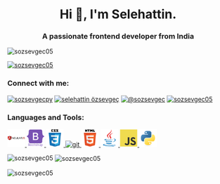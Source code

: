 <h1 align="center">Hi 👋, I'm Selehattin.</h1>
<h3 align="center">A passionate frontend developer from India</h3>

<p align="left"> <img src="https://komarev.com/ghpvc/?username=sozsevgec05&label=Profile%20views&color=0e75b6&style=flat" alt="sozsevgec05" /> </p>

<p align="left"> <a href="https://github.com/ryo-ma/github-profile-trophy"><img src="https://github-profile-trophy.vercel.app/?username=sozsevgec05" alt="sozsevgec05" /></a> </p>

<h3 align="left">Connect with me:</h3>
<p align="left">
<a href="https://twitter.com/sozsevgecpy" target="blank"><img align="center" src="https://raw.githubusercontent.com/rahuldkjain/github-profile-readme-generator/master/src/images/icons/Social/twitter.svg" alt="sozsevgecpy" height="30" width="40" /></a>
<a href="https://linkedin.com/in/selehattin özsevgeç" target="blank"><img align="center" src="https://raw.githubusercontent.com/rahuldkjain/github-profile-readme-generator/master/src/images/icons/Social/linked-in-alt.svg" alt="selehattin özsevgeç" height="30" width="40" /></a>
<a href="https://medium.com/@sozsevgec" target="blank"><img align="center" src="https://raw.githubusercontent.com/rahuldkjain/github-profile-readme-generator/master/src/images/icons/Social/medium.svg" alt="@sozsevgec" height="30" width="40" /></a>
<a href="https://www.hackerrank.com/sozsevgec05" target="blank"><img align="center" src="https://raw.githubusercontent.com/rahuldkjain/github-profile-readme-generator/master/src/images/icons/Social/hackerrank.svg" alt="sozsevgec05" height="30" width="40" /></a>
</p>

<h3 align="left">Languages and Tools:</h3>
<p align="left"> <a href="https://angular.io" target="_blank" rel="noreferrer"> <img src="https://raw.githubusercontent.com/devicons/devicon/master/icons/angularjs/angularjs-original-wordmark.svg" alt="angularjs" width="40" height="40"/> </a> <a href="https://getbootstrap.com" target="_blank" rel="noreferrer"> <img src="https://raw.githubusercontent.com/devicons/devicon/master/icons/bootstrap/bootstrap-plain-wordmark.svg" alt="bootstrap" width="40" height="40"/> </a> <a href="https://www.w3schools.com/css/" target="_blank" rel="noreferrer"> <img src="https://raw.githubusercontent.com/devicons/devicon/master/icons/css3/css3-original-wordmark.svg" alt="css3" width="40" height="40"/> </a> <a href="https://git-scm.com/" target="_blank" rel="noreferrer"> <img src="https://www.vectorlogo.zone/logos/git-scm/git-scm-icon.svg" alt="git" width="40" height="40"/> </a> <a href="https://www.w3.org/html/" target="_blank" rel="noreferrer"> <img src="https://raw.githubusercontent.com/devicons/devicon/master/icons/html5/html5-original-wordmark.svg" alt="html5" width="40" height="40"/> </a> <a href="https://www.java.com" target="_blank" rel="noreferrer"> <img src="https://raw.githubusercontent.com/devicons/devicon/master/icons/java/java-original.svg" alt="java" width="40" height="40"/> </a> <a href="https://developer.mozilla.org/en-US/docs/Web/JavaScript" target="_blank" rel="noreferrer"> <img src="https://raw.githubusercontent.com/devicons/devicon/master/icons/javascript/javascript-original.svg" alt="javascript" width="40" height="40"/> </a> <a href="https://www.python.org" target="_blank" rel="noreferrer"> <img src="https://raw.githubusercontent.com/devicons/devicon/master/icons/python/python-original.svg" alt="python" width="40" height="40"/> </a> </p>

<p><img align="left" src="https://github-readme-stats.vercel.app/api/top-langs?username=sozsevgec05&show_icons=true&locale=en&layout=compact" alt="sozsevgec05" /></p>

<p>&nbsp;<img align="center" src="https://github-readme-stats.vercel.app/api?username=sozsevgec05&show_icons=true&locale=en" alt="sozsevgec05" /></p>

<p><img align="center" src="https://github-readme-streak-stats.herokuapp.com/?user=sozsevgec05&" alt="sozsevgec05" /></p>


